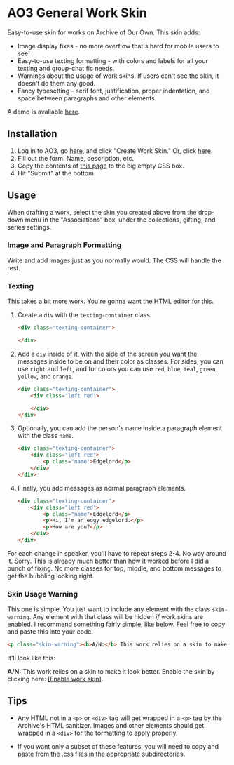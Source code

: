 # AO3 General Work Skin

Easy-to-use skin for works on Archive of Our Own. 
This skin adds:

* Image display fixes - no more overflow that's hard for mobile users to see!
* Easy-to-use texting formatting - with colors and labels for all your texting and group-chat fic needs.
* Warnings about the usage of work skins. If users can't see the skin, it doesn't do them any good.
* Fancy typesetting - serif font, justification, proper indentation, and space between paragraphs and other elements.

A demo is avaliable [here](https://archiveofourown.org/works/16349828).

## Installation

1. Log in to AO3, go [here](https://archiveofourown.org/skins?skin_type=WorkSkin), and click "Create Work Skin." Or, click [here](https://archiveofourown.org/skins/new?skin_type=WorkSkin).
2. Fill out the form. Name, description, etc.
3. Copy the contents of [this page](https://raw.githubusercontent.com/legowerewolf/AO3-themes/master/build/main.css) to the big empty CSS box.
4. Hit "Submit" at the bottom.

## Usage

When drafting a work, select the skin you created above from the drop-down menu in the "Associations" box, under the collections, gifting, and series settings.

### Image and Paragraph Formatting

Write and add images just as you normally would. The CSS will handle the rest.

### Texting

This takes a bit more work. You're gonna want the HTML editor for this. 

1. Create a `div` with the `texting-container` class.
    ```html
    <div class="texting-container">

    </div>
    ```
2. Add a `div` inside of it, with the side of the screen you want the messages inside to be on and their color as classes. For sides, you can use `right` and `left`, and for colors you can use `red`, `blue`, `teal`, `green`, `yellow`, and `orange`.
    ```html
    <div class="texting-container">
        <div class="left red">

        </div>
    </div>
    ```
3. Optionally, you can add the person's name inside a paragraph element with the class `name`.
    ```html
    <div class="texting-container">
        <div class="left red">
            <p class="name">Edgelord</p>
        </div>
    </div>
    ```
4. Finally, you add messages as normal paragraph elements. 
    ```html
    <div class="texting-container">
        <div class="left red">
            <p class="name">Edgelord</p>
            <p>Hi, I'm an edgy edgelord.</p>
            <p>How are you?</p>
        </div>
    </div>
    ```

For each change in speaker, you'll have to repeat steps 2-4. No way around it. Sorry. This is already much better than how it worked before I did a bunch of fixing. No more classes for top, middle, and bottom messages to get the bubbling looking right.

### Skin Usage Warning

This one is simple. You just want to include any element with the class `skin-warning`. Any element with that class will be hidden *if* work skins are enabled. I recommend something fairly simple, like below. Feel free to copy and paste this into your code.

```html
<p class="skin-warning"><b>A/N:</b> This work relies on a skin to make it look better. Enable the skin by clicking here: <a href="?style=creator">[Enable work skin]</a></p>
```

It'll look like this: 

**A/N:** This work relies on a skin to make it look better. Enable the skin by clicking here: [[Enable work skin]](?style=creator).

## Tips

* Any HTML not in a `<p>` or `<div>` tag will get wrapped in a `<p>` tag by the Archive's HTML sanitizer. Images and other elements should get wrapped in a `<div>` for the formatting to apply properly. 

* If you want only a subset of these features, you will need to copy and paste from the .css files in the appropriate subdirectories. 